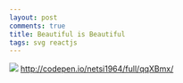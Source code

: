 ```yaml
---
layout: post
comments: true
title: Beautiful is Beautiful
tags: svg reactjs
---
```


![](https://dl.dropboxusercontent.com/u/1252720/_me/poole/_posts/1126/%E5%B1%8F%E5%B9%95%E6%88%AA%E5%9B%BE%202016-11-26%2021.36.47.png)
http://codepen.io/netsi1964/full/qqXBmx/
